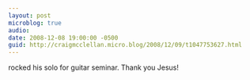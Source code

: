 ```yaml
---
layout: post
microblog: true
audio: 
date: 2008-12-08 19:00:00 -0500
guid: http://craigmcclellan.micro.blog/2008/12/09/t1047753627.html
---
```

rocked his solo for guitar seminar. Thank you Jesus!
